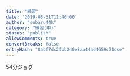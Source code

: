 ```yaml
---
title: "練習"
date: '2019-08-31T11:40:00'
author: "subaru44k"
category: "練習(中)"
status: "publish"
allowComments: true
convertBreaks: false
entryHash: "8abf7dc2fbb240e8aa44ae4659c71dce"
---
```

54分ジョグ
